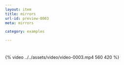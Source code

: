 ```yaml
---
layout: item
title: mirrors
url-id: preview-0003
meta: mirrors

category: examples

---
```


<div class="embed-responsive embed-responsive-16by9" style="margin-top: 40px;">
  {% video ../../assets/video/video-0003.mp4 560 420 %}
</div>
